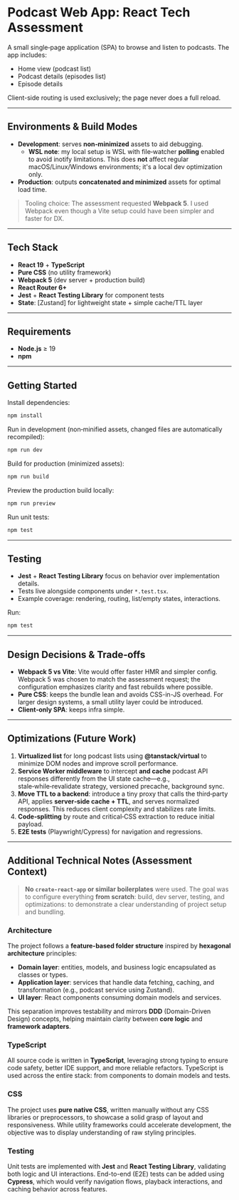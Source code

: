 # Podcast Web App: React Tech Assessment

A small single‑page application (SPA) to browse and listen to podcasts. The app includes:
- Home view (podcast list)
- Podcast details (episodes list)
- Episode details

Client-side routing is used exclusively; the page never does a full reload.

---

## Environments & Build Modes

- **Development**: serves **non‑minimized** assets to aid debugging.
  - **WSL note**: my local setup is WSL with file‑watcher **polling** enabled to avoid inotify limitations. This does **not** affect regular macOS/Linux/Windows environments; it's a local dev optimization only.
- **Production**: outputs **concatenated and minimized** assets for optimal load time.

> Tooling choice: The assessment requested **Webpack 5**. I used Webpack even though a Vite setup could have been simpler and faster for DX.

---

## Tech Stack

- **React 19** + **TypeScript**
- **Pure CSS** (no utility framework)
- **Webpack 5** (dev server + production build)
- **React Router 6+**
- **Jest** + **React Testing Library** for component tests
- **State**: [Zustand] for lightweight state + simple cache/TTL layer

---

## Requirements

- **Node.js** ≥ 19
- **npm**

---

## Getting Started

Install dependencies:
```bash
npm install
```

Run in development (non‑minified assets, changed files are automatically recompiled):
```bash
npm run dev
```

Build for production (minimized assets):
```bash
npm run build
```

Preview the production build locally:
```bash
npm run preview
```

Run unit tests:
```bash
npm test
```

---

## Testing

- **Jest** + **React Testing Library** focus on behavior over implementation details.
- Tests live alongside components under `*.test.tsx`.
- Example coverage: rendering, routing, list/empty states, interactions.

Run:
```bash
npm test
```

---

## Design Decisions & Trade‑offs

- **Webpack 5 vs Vite**: Vite would offer faster HMR and simpler config. Webpack 5 was chosen to match the assessment request; the configuration emphasizes clarity and fast rebuilds where possible.
- **Pure CSS**: keeps the bundle lean and avoids CSS-in-JS overhead. For larger design systems, a small utility layer could be introduced.
- **Client‑only SPA**: keeps infra simple.

---

## Optimizations (Future Work)

1. **Virtualized list** for long podcast lists using **@tanstack/virtual** to minimize DOM nodes and improve scroll performance.
2. **Service Worker middleware** to intercept **and cache** podcast API responses differently from the UI state cache—e.g., stale‑while‑revalidate strategy, versioned precache, background sync.
3. **Move TTL to a backend**: introduce a tiny proxy that calls the third‑party API, applies **server‑side cache + TTL**, and serves normalized responses. This reduces client complexity and stabilizes rate limits.
4. **Code‑splitting** by route and critical‑CSS extraction to reduce initial payload.
5. **E2E tests** (Playwright/Cypress) for navigation and regressions.

---

## Additional Technical Notes (Assessment Context)

> **No `create-react-app` or similar boilerplates** were used.
> The goal was to configure everything **from scratch**: build, dev server, testing, and optimizations: to demonstrate a clear understanding of project setup and bundling.

### Architecture

The project follows a **feature-based folder structure** inspired by **hexagonal architecture** principles:

- **Domain layer**: entities, models, and business logic encapsulated as classes or types.
- **Application layer**: services that handle data fetching, caching, and transformation (e.g., podcast service using Zustand).
- **UI layer**: React components consuming domain models and services.

This separation improves testability and mirrors **DDD** (Domain-Driven Design) concepts, helping maintain clarity between **core logic** and **framework adapters**.

### TypeScript

All source code is written in **TypeScript**, leveraging strong typing to ensure code safety, better IDE support, and more reliable refactors.
TypeScript is used across the entire stack: from components to domain models and tests.

### CSS

The project uses **pure native CSS**, written manually without any CSS libraries or preprocessors, to showcase a solid grasp of layout and responsiveness.
While utility frameworks could accelerate development, the objective was to display understanding of raw styling principles.

### Testing

Unit tests are implemented with **Jest** and **React Testing Library**, validating both logic and UI interactions.
End-to-end (E2E) tests can be added using **Cypress**, which would verify navigation flows, playback interactions, and caching behavior across features.
